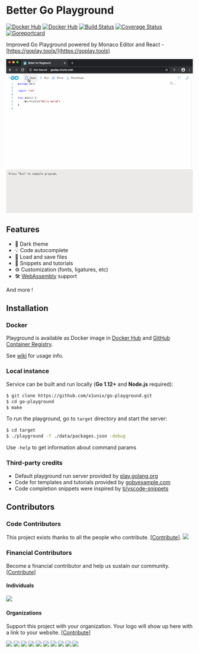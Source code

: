 # Better Go Playground

[![Docker Hub](https://img.shields.io/docker/pulls/x1unix/go-playground.svg)](https://hub.docker.com/r/x1unix/go-playground)
[![Docker Hub](https://img.shields.io/docker/v/x1unix/go-playground.svg?sort=semver)](https://hub.docker.com/r/x1unix/go-playground)
[![Build Status](https://travis-ci.org/x1unix/go-playground.svg?branch=master)](https://travis-ci.org/x1unix/go-playground) 
[![Coverage Status](https://coveralls.io/repos/github/x1unix/go-playground/badge.svg?branch=dev)](https://coveralls.io/github/x1unix/go-playground?branch=dev)
[![Goreportcard](https://goreportcard.com/badge/github.com/x1unix/go-playground)](https://goreportcard.com/report/github.com/x1unix/go-playground)

Improved Go Playground powered by Monaco Editor and React - [https://goplay.tools/](https://goplay.tools)

![alt text](docs/demo.gif)

## Features

* 🌚 Dark theme
* 💡 Code autocomplete
* 💾 Load and save files
* 📔 Snippets and tutorials
* ⚙ Customization (fonts, ligatures, etc)
* 🛠 [WebAssembly](https://github.com/golang/go/wiki/WebAssembly) support


And more !

## Installation

### Docker

Playground is available as Docker image in [Docker Hub](https://hub.docker.com/r/x1unix/go-playground) and [GitHub Container Registry](https://github.com/x1unix/go-playground/pkgs/container/go-playground%2Fgo-playground).

See [wiki](https://github.com/x1unix/go-playground/wiki/Docker) for usage info.

### Local instance

Service can be built and run locally (**Go 1.12+** and **Node.js** required):

```
$ git clone https://github.com/x1unix/go-playground.git
$ cd go-playground
$ make
```

To run the playground, go to `target` directory and start the server:

```bash
$ cd target
$ ./playground -f ./data/packages.json -debug
```

Use `-help` to get information about command params

### Third-party credits

* Default playground run server provided by [play.golang.org](https://play.golang.org)
* Code for templates and tutorials provided by [gobyexample.com](https://gobyexample.com/)
* Code completion snippets were inspired by [tj/vscode-snippets](https://github.com/tj/vscode-snippets/blob/master/go.json)


## Contributors

### Code Contributors

This project exists thanks to all the people who contribute. [[Contribute](CONTRIBUTING.md)].
<a href="https://github.com/x1unix/go-playground/graphs/contributors"><img src="https://opencollective.com/bttr-go-playground/contributors.svg?width=890&button=false" /></a>

### Financial Contributors

Become a financial contributor and help us sustain our community. [[Contribute](https://opencollective.com/bttr-go-playground/contribute)]

#### Individuals

<a href="https://opencollective.com/bttr-go-playground"><img src="https://opencollective.com/bttr-go-playground/individuals.svg?width=890"></a>

#### Organizations

Support this project with your organization. Your logo will show up here with a link to your website. [[Contribute](https://opencollective.com/bttr-go-playground/contribute)]

<a href="https://opencollective.com/bttr-go-playground/organization/0/website"><img src="https://opencollective.com/bttr-go-playground/organization/0/avatar.svg"></a>
<a href="https://opencollective.com/bttr-go-playground/organization/1/website"><img src="https://opencollective.com/bttr-go-playground/organization/1/avatar.svg"></a>
<a href="https://opencollective.com/bttr-go-playground/organization/2/website"><img src="https://opencollective.com/bttr-go-playground/organization/2/avatar.svg"></a>
<a href="https://opencollective.com/bttr-go-playground/organization/3/website"><img src="https://opencollective.com/bttr-go-playground/organization/3/avatar.svg"></a>
<a href="https://opencollective.com/bttr-go-playground/organization/4/website"><img src="https://opencollective.com/bttr-go-playground/organization/4/avatar.svg"></a>
<a href="https://opencollective.com/bttr-go-playground/organization/5/website"><img src="https://opencollective.com/bttr-go-playground/organization/5/avatar.svg"></a>
<a href="https://opencollective.com/bttr-go-playground/organization/6/website"><img src="https://opencollective.com/bttr-go-playground/organization/6/avatar.svg"></a>
<a href="https://opencollective.com/bttr-go-playground/organization/7/website"><img src="https://opencollective.com/bttr-go-playground/organization/7/avatar.svg"></a>
<a href="https://opencollective.com/bttr-go-playground/organization/8/website"><img src="https://opencollective.com/bttr-go-playground/organization/8/avatar.svg"></a>
<a href="https://opencollective.com/bttr-go-playground/organization/9/website"><img src="https://opencollective.com/bttr-go-playground/organization/9/avatar.svg"></a>
